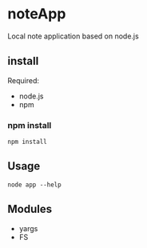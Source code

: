 # noteApp
Local note application based on node.js

## install

Required:
- node.js
- npm

### npm install
```
npm install
```
  
## Usage
  
```
node app --help
```

## Modules
- yargs
- FS



